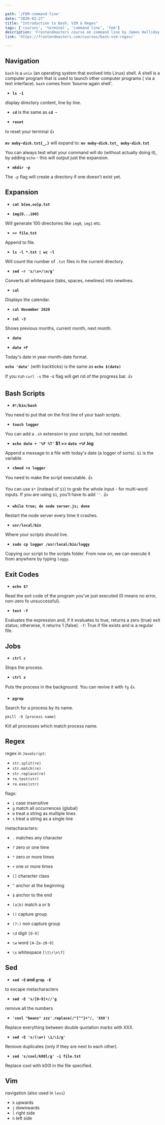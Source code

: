 ```yaml
---

path: '/FEM-command-line'
date: "2020-03-27"
title: "Introduction to Bash, VIM & Regex"
tags: ['courses', 'terminal', 'command line', 'fem']
description: 'Frontendmasters course on command line by James Halliday.'
link: 'https://frontendmasters.com/courses/bash-vim-regex/'

---
```


## Navigation
`bash` is a `unix` (an operating system that evolved into Linux) shell. A shell is a computer program that is used to launch other computer programs ( via a text interface). `bash` comes from 'bourne again shell'.

- **`ls -1`**

display directory content, line by line.

- **`cd`** is the same as **`cd ~`**

- **`reset`**

to reset your terminal 👍

**`mv moby-dick.txt{_,}`** will expand to: **`mv moby-dick.txt_ moby-dick.txt`**

You can always test what your command will do (without actually doing it), by adding `echo` - this will output just the expansion.

- **`mkdir -p`**

The `-p` flag will create a directory if one doesn't exist yet.

## Expansion

- **`cat b{ee,oo}p.txt`**

- **`img{0...100}`**

Will generate 100 directories like `img0`, `img1` etc.

- **`>> file.txt`**

Append to file.

- **`ls -l *.txt | wc -l`**

Will count the number of `.txt` files in the current directory.

- **`sed -r 's/\s+/\n/g'`**

Converts all whitespace (tabs, spaces, newlines) into newlines.

- **`cal`**

Displays the calendar.

- **`cal November 2020`**

- **`cal -3`**

Shows previous months, current month, next month.

- **`date`**

- **`date +F`**

Today's date in year-month-date format.

**`echo 'date'`** (with backticks)  is the same as **`echo $(date)`**

If you run `curl -s` the -s flag will get rid of the progress bar. 👍

## Bash Scripts

- **`#!/bin/bash`**

You need to put that on the first line of your bash scripts.

- **`touch logger`**

You can add a `.sh` extension to your scripts, but not needed.

- **`echo date + '%F %T'` $1 >> `date +%F`.log**

Append a message to a file with today's date (a logger of sorts). `$1` is the variable.

- **`chmod +x logger`**

You need to make the script executable. 👍

You can use `$*` (instead of `$1`) to grab the whole input - for multi-word inputs. If you are using `$1`, you'll have to add `''`. 👍

- **`while true; do node server.js; done`**

Restart the node server every time it crashes.

- **`usr/local/bin`**

Where your scripts should live.

- **`sudo cp logger /usr/local/bin/loggy`**

Copying our script to the scripts folder. From now on, we can execute it from anywhere by typing `loggy`.

## Exit Codes
- **`echo $?`**

Read the exit code of the program you've just executed (0 means no error, non-zero fo unsuccessful).

- **`test -f`**

Evaluates the expression and, if it evaluates to true, returns a zero (true) exit status; otherwise, it returns 1 (false). `-f`: True if file exists and is a regular file.

## Jobs

- **`ctrl c`**

Stops the process.

- **`ctrl z`**

Puts the process in the background. You can revive it with `fg` 👍.

- **`pgrep`**

Search for a process by its name.

`pkill -9 [process name]`

Kill all processes which match process name.

## Regex

regex in `JavaScript`:
- `str.split(re)`
- `str.match(re)`
- `str.replace(re)`
- `re.test(str)`
- `re.exec(str)`

flags:
- `i` case insensitive
- `g` match all occurrences (global)
- `m` treat a string as multiple lines
- `s` treat a string as a single line

metacharacters:
- `.` matches any character
- `?` zero or one time
- `*` zero or more times
- `+` one or more times

- `[]` character class
- `^` anchor at the beginning
- `$` anchor to the end

- `(a|b)` match a or b

- `()` capture group
- `(?:)` non capture group

- `\d` digit `[0-9]`
- `\w` word `[A-Za-z0-9]`
- `\s` whitespace `[\t\r\n\f]`

## Sed

 - **`sed -E` and `grep -E`**

 to escape metacharacters

 - **`sed -E 's/[0-9]+//'g`**

 remove all the numbers

 - **`'cool "beans" zzz'.replace(/"[^"]+"/, 'XXX')`**

 Replace everything between double quotation marks with XXX.

 - **`sed -E 's/(\w+) \1/\1/g'`**

 Remove duplicates (only if they are next to each other).

 - **`sed 's/cool/k00l/g' -i file.txt`**

 Replace cool with k00l in the file specified.

 ## Vim

 navigation (also used in `less`)

- `k` upwards
- `j` downwards
- `l` right side
- `h` left side
